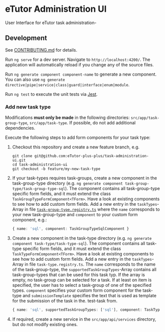 # eTutor Administration UI

User Interface for eTutor task administration-

## Development

See [CONTRIBUTING.md](https://github.com/eTutor-plus-plus/task-administration-ui/blob/main/CONTRIBUTING.md) for details.

Run `ng serve` for a dev server. Navigate to `http://localhost:4200/`. The application will automatically reload if you change any of the source files.

Run `ng generate component component-name` to generate a new component. You can also use `ng generate directive|pipe|service|class|guard|interface|enum|module`.

Run `ng test` to execute the unit tests via [Jest](https://jestjs.io/).

### Add new task type

Modifications **must only be made** in the following directories: `src/app/task-group-type`, `src/app/task-type`. If possible, do not add additional dependencies.

Execute the following steps to add form components for your task type:

1. Checkout this repository and create a new feature branch, e.g.
   ```shell
   git clone git@github.com:eTutor-plus-plus/task-administration-ui.git
   cd task-administration-ui
   git checkout -b feature/my-new-task-type
   ```
2. If your task-types requires task-groups, create a new component in the task-group-type directory (e.g. `ng generate component task-group-type/task-group-type-sql`).
   The component contains all task-group-type specific form fields, and it must extend the class `TaskGroupTypeFormComponent<TForm>`. Have a look at existing components to see
   how to add custom form fields. Add a new entry in the `taskTypes`-Array in file [`task-group-type.registry.ts`](src/app/task-group-type/task-group-type.registry.ts) where the
   `name` corresponds to your new task-group-type and `component` to your custom form component, e.g.: 
   ```typescript
   { name: 'sql', component: TaskGroupTypeSqlComponent }
   ```
3. Create a new component in the task-type directory (e.g. `ng generate component task-type/task-type-sql`). The component contains all task-type specific form fields, and it
   must extend the class `TaskTypeFormComponent<TForm>`. Have a look at existing components to see how to add custom form fields. Add a new entry in the `taskTypes`-Array in file
   `task-type.registry.ts`. The `name` corresponds to the name of the task-group-type, the `supportedTaskGroupTypes`-Array contains all task-group-types that can be used for this
   task typ. If the array is empty, no task-group can be selected for a task. If at least on item is specified, the user has to select a task-group of one of the specified types.
   `component` specifies your custom form component for the task-type and `submissionTemplate` specifies the text that is used as template for the submission of the task in the.
   test-task from.
   ```typescript
   { name: 'sql', supportedTaskGroupTypes: ['sql'], component: TaskTypeSqlComponent, submissionTemplate: '{"input": "SELECT * FROM test;"}' }
   ```
4. If required, create a new service in the `src/app/api/services` directory, but do not modify existing ones.
